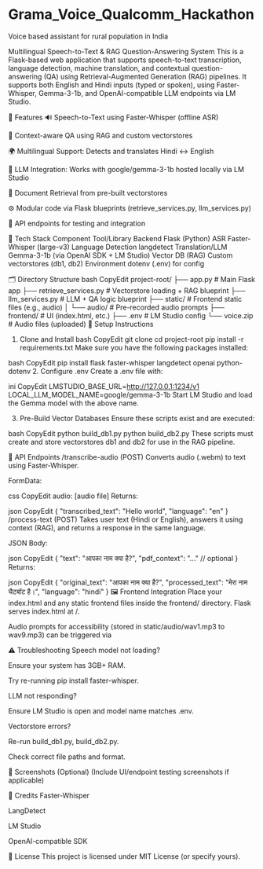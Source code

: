 # Grama_Voice_Qualcomm_Hackathon
Voice based assistant for rural population in India

Multilingual Speech-to-Text & RAG Question-Answering System
This is a Flask-based web application that supports speech-to-text transcription, language detection, machine translation, and contextual question-answering (QA) using Retrieval-Augmented Generation (RAG) pipelines. It supports both English and Hindi inputs (typed or spoken), using Faster-Whisper, Gemma-3-1b, and OpenAI-compatible LLM endpoints via LM Studio.

📌 Features
🔊 Speech-to-Text using Faster-Whisper (offline ASR)

🧠 Context-aware QA using RAG and custom vectorstores

🌍 Multilingual Support: Detects and translates Hindi ↔ English

🤖 LLM Integration: Works with google/gemma-3-1b hosted locally via LM Studio

📁 Document Retrieval from pre-built vectorstores

⚙️ Modular code via Flask blueprints (retrieve_services.py, llm_services.py)

🧪 API endpoints for testing and integration

🧰 Tech Stack
Component	Tool/Library
Backend	Flask (Python)
ASR	Faster-Whisper (large-v3)
Language Detection	langdetect
Translation/LLM	Gemma-3-1b (via OpenAI SDK + LM Studio)
Vector DB (RAG)	Custom vectorstores (db1, db2)
Environment	dotenv (.env) for config

🗂️ Directory Structure
bash
CopyEdit
project-root/
├── app.py                  # Main Flask app
├── retrieve_services.py    # Vectorstore loading + RAG blueprint
├── llm_services.py         # LLM + QA logic blueprint
├── static/                 # Frontend static files (e.g., audio)
│   └── audio/              # Pre-recorded audio prompts
├── frontend/               # UI (index.html, etc.)
├── .env                    # LM Studio config
└── voice.zip               # Audio files (uploaded)
🚀 Setup Instructions
1. Clone and Install
bash
CopyEdit
git clone <your-repo-url>
cd project-root
pip install -r requirements.txt
Make sure you have the following packages installed:

bash
CopyEdit
pip install flask faster-whisper langdetect openai python-dotenv
2. Configure .env
Create a .env file with:

ini
CopyEdit
LMSTUDIO_BASE_URL=http://127.0.0.1:1234/v1
LOCAL_LLM_MODEL_NAME=google/gemma-3-1b
Start LM Studio and load the Gemma model with the above name.

3. Pre-Build Vector Databases
Ensure these scripts exist and are executed:

bash
CopyEdit
python build_db1.py
python build_db2.py
These scripts must create and store vectorstores db1 and db2 for use in the RAG pipeline.

🧪 API Endpoints
/transcribe-audio (POST)
Converts audio (.webm) to text using Faster-Whisper.

FormData:

css
CopyEdit
audio: [audio file]
Returns:

json
CopyEdit
{
  "transcribed_text": "Hello world",
  "language": "en"
}
/process-text (POST)
Takes user text (Hindi or English), answers it using context (RAG), and returns a response in the same language.

JSON Body:

json
CopyEdit
{
  "text": "आपका नाम क्या है?",
  "pdf_context": "..." // optional
}
Returns:

json
CopyEdit
{
  "original_text": "आपका नाम क्या है?",
  "processed_text": "मेरा नाम चैटबॉट है।",
  "language": "hindi"
}
🖼️ Frontend Integration
Place your index.html and any static frontend files inside the frontend/ directory. Flask serves index.html at /.

Audio prompts for accessibility (stored in static/audio/wav1.mp3 to wav9.mp3) can be triggered via <audio> elements or JavaScript.

⚠️ Troubleshooting
Speech model not loading?

Ensure your system has 3GB+ RAM.

Try re-running pip install faster-whisper.

LLM not responding?

Ensure LM Studio is open and model name matches .env.

Vectorstore errors?

Re-run build_db1.py, build_db2.py.

Check correct file paths and format.

📸 Screenshots (Optional)
(Include UI/endpoint testing screenshots if applicable)

🙏 Credits
Faster-Whisper

LangDetect

LM Studio

OpenAI-compatible SDK

📄 License
This project is licensed under MIT License (or specify yours).
